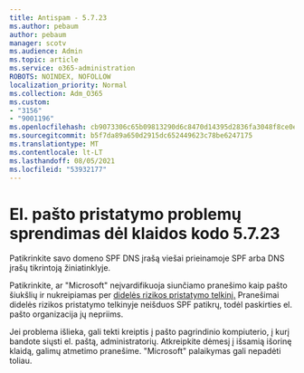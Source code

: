 ```yaml
---
title: Antispam - 5.7.23
ms.author: pebaum
author: pebaum
manager: scotv
ms.audience: Admin
ms.topic: article
ms.service: o365-administration
ROBOTS: NOINDEX, NOFOLLOW
localization_priority: Normal
ms.collection: Adm_O365
ms.custom:
- "3156"
- "9001196"
ms.openlocfilehash: cb9073306c65b09813290d6c8470d14395d2836fa3048f8ce0ecb8b06e71a010
ms.sourcegitcommit: b5f7da89a650d2915dc652449623c78be6247175
ms.translationtype: MT
ms.contentlocale: lt-LT
ms.lasthandoff: 08/05/2021
ms.locfileid: "53932177"
---
```

# <a name="fix-email-delivery-issues-for-error-code-5723"></a>El. pašto pristatymo problemų sprendimas dėl klaidos kodo 5.7.23

Patikrinkite savo domeno SPF DNS įrašą viešai prieinamoje SPF arba DNS įrašų tikrintoją žiniatinklyje.

Patikrinkite, ar "Microsoft" neįvardifikuoja siunčiamo pranešimo kaip pašto šiukšlių ir nukreipiamas per [didelės rizikos pristatymo telkinį.](https://docs.microsoft.com/microsoft-365/security/office-365-security/high-risk-delivery-pool-for-outbound-messages) Pranešimai didelės rizikos pristatymo telkinyje neišduos SPF patikrų, todėl paskirties el. pašto organizacija jų nepriims.

Jei problema išlieka, gali tekti kreiptis į pašto pagrindinio kompiuterio, į kurį bandote siųsti el. paštą, administratorių. Atkreipkite dėmesį į išsamią išorinę klaidą, galimų atmetimo pranešime. "Microsoft" palaikymas gali nepadėti toliau.
